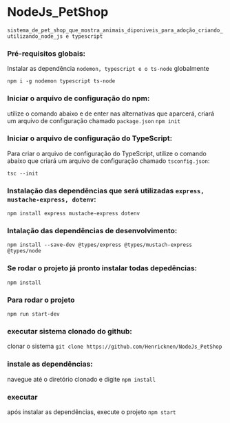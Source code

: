 # NodeJs_PetShop
`sistema_de_pet_shop_que_mostra_animais_diponiveis_para_adoção_criando_utilizando_node_js e typescript`

### Pré-requisitos globais:
Instalar as  dependência `nodemon, typescript e o ts-node` globalmente 

`npm i -g nodemon typescript ts-node`

### Iniciar o arquivo de configuração do npm:
utilize o comando abaixo e de enter nas alternativas que aparcerá, criará um arquivo de configuração chamado `package.json`
`npm init`

### Iniciar o arquivo de configuração do TypeScript:
Para criar o arquivo de configuração do TypeScript, utilize o comando abaixo que criará um arquivo de configuração chamado `tsconfig.json`:

`tsc --init`

### Instalação das dependências que será utilizadas `express, mustache-express, dotenv`:
`npm install express mustache-express dotenv`

### Intalação das dependências de desenvolvimento:
`npm install --save-dev @types/express @types/mustach-express @types/node`

### Se rodar o projeto já pronto instalar todas depedências:
`npm install`

### Para rodar o projeto 
`npm run start-dev`


### executar sistema clonado do github:
clonar o sistema
`git clone https://github.com/Henricknen/NodeJs_PetShop`

### instale as dependências:
navegue até o diretório clonado e digite
`npm install`

### executar
após instalar as dependências, execute o projeto
`npm start`